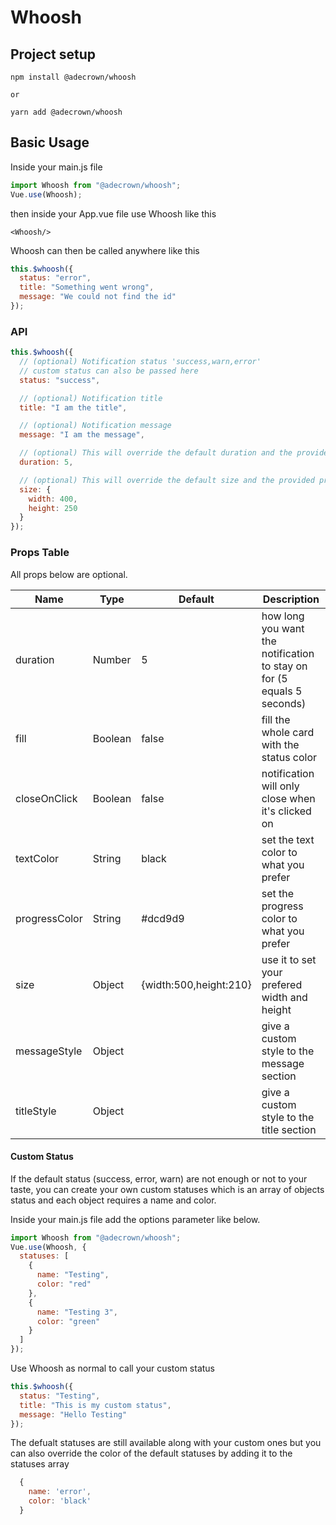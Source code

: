 # Whoosh

## Project setup

```
npm install @adecrown/whoosh

or

yarn add @adecrown/whoosh
```

## Basic Usage

Inside your main.js file

```javascript
import Whoosh from "@adecrown/whoosh";
Vue.use(Whoosh);
```

then inside your App.vue file use Whoosh like this

```
<Whoosh/>
```

Whoosh can then be called anywhere like this

```javascript
this.$whoosh({
  status: "error",
  title: "Something went wrong",
  message: "We could not find the id"
});
```

### API

```javascript
this.$whoosh({
  // (optional) Notification status 'success,warn,error'
  // custom status can also be passed here
  status: "success",

  // (optional) Notification title
  title: "I am the title",

  // (optional) Notification message
  message: "I am the message",

  // (optional) This will override the default duration and the provided prop duration
  duration: 5,

  // (optional) This will override the default size and the provided prop size
  size: {
    width: 400,
    height: 250
  }
});
```

### Props Table

All props below are optional.

| Name          | Type    | Default                | Description                                                            |
| ------------- | ------- | ---------------------- | ---------------------------------------------------------------------- |
| duration      | Number  | 5                      | how long you want the notification to stay on for (5 equals 5 seconds) |
| fill          | Boolean | false                  | fill the whole card with the status color                              |
| closeOnClick  | Boolean | false                  | notification will only close when it's clicked on                      |
| textColor     | String  | black                  | set the text color to what you prefer                                  |
| progressColor | String  | #dcd9d9                | set the progress color to what you prefer                              |
| size          | Object  | {width:500,height:210} | use it to set your prefered width and height                           |
| messageStyle  | Object  |                        | give a custom style to the message section                             |
| titleStyle    | Object  |                        | give a custom style to the title section                               |

#### Custom Status

If the default status (success, error, warn) are not enough or not to your taste, you can create your own custom statuses which is an array of objects status and each object requires a name and color.

Inside your main.js file add the options parameter like below.

```javascript
import Whoosh from "@adecrown/whoosh";
Vue.use(Whoosh, {
  statuses: [
    {
      name: "Testing",
      color: "red"
    },
    {
      name: "Testing 3",
      color: "green"
    }
  ]
});
```

Use Whoosh as normal to call your custom status

```javascript
this.$whoosh({
  status: "Testing",
  title: "This is my custom status",
  message: "Hello Testing"
});
```

The defualt statuses are still available along with your custom ones but you can also override the color of the default statuses by adding it to the statuses array

```javascript
  {
    name: 'error',
    color: 'black'
  }
```
